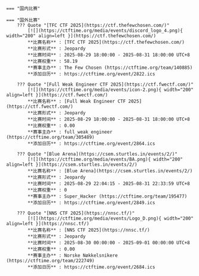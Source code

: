     === "国内比赛"
    
    === "国外比赛"
        ??? Quote "[TFC CTF 2025](https://ctf.thefewchosen.com/)"  
            [![](https://ctftime.org/media/events/discord_logo_4.png){ width="200" align=left }](https://ctf.thefewchosen.com/)  
            **比赛名称** : [TFC CTF 2025](https://ctf.thefewchosen.com/)  
            **比赛形式** : Jeopardy  
            **比赛时间** : 2025-08-29 18:00:00 - 2025-08-31 18:00:00 UTC+8  
            **比赛权重** : 58.19  
            **赛事主办** : The Few Chosen (https://ctftime.org/team/140885)  
            **添加日历** : https://ctftime.org/event/2822.ics  
            
        ??? Quote "[Full Weak Engineer CTF 2025](https://ctf.fwectf.com/)"  
            [![](https://ctftime.org/media/events/icon-2.png){ width="200" align=left }](https://ctf.fwectf.com/)  
            **比赛名称** : [Full Weak Engineer CTF 2025](https://ctf.fwectf.com/)  
            **比赛形式** : Jeopardy  
            **比赛时间** : 2025-08-29 18:00:00 - 2025-08-31 18:00:00 UTC+8  
            **比赛权重** : 0.00  
            **赛事主办** : full_weak_engineer (https://ctftime.org/team/305489)  
            **添加日历** : https://ctftime.org/event/2864.ics  
            
        ??? Quote "[Blue Arena](https://csem.sturtles.in/events/2/)"  
            [![](https://ctftime.org/media/events/BA.png){ width="200" align=left }](https://csem.sturtles.in/events/2/)  
            **比赛名称** : [Blue Arena](https://csem.sturtles.in/events/2/)  
            **比赛形式** : Jeopardy  
            **比赛时间** : 2025-08-29 22:04:15 - 2025-08-31 22:33:59 UTC+8  
            **比赛权重** : 0  
            **赛事主办** : Super_Hacker (https://ctftime.org/team/195477)  
            **添加日历** : https://ctftime.org/event/2849.ics  
            
        ??? Quote "[NNS CTF 2025](https://nnsc.tf/)"  
            [![](https://ctftime.org/media/events/Logo_D.png){ width="200" align=left }](https://nnsc.tf/)  
            **比赛名称** : [NNS CTF 2025](https://nnsc.tf/)  
            **比赛形式** : Jeopardy  
            **比赛时间** : 2025-08-30 00:00:00 - 2025-09-01 00:00:00 UTC+8  
            **比赛权重** : 0.00  
            **赛事主办** : Norske Nøkkelsnikere (https://ctftime.org/team/222749)  
            **添加日历** : https://ctftime.org/event/2684.ics  
            